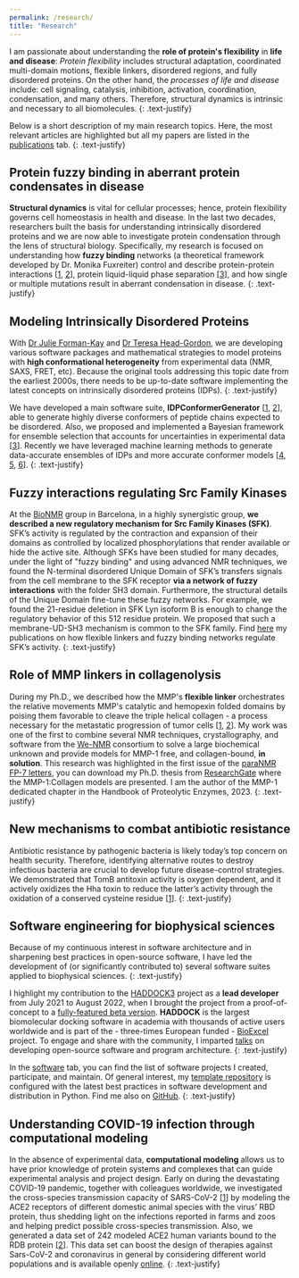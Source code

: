 ```yaml
---
permalink: /research/
title: "Research"
---
```


I am passionate about understanding the **role of protein's flexibility** in
**life and disease**: *Protein flexibility* includes structural adaptation,
coordinated multi-domain motions, flexible linkers, disordered regions, and
fully disordered proteins. On the other hand, the *processes of life and
disease* include: cell signaling, catalysis, inhibition, activation,
coordination, condensation, and many others. Therefore, structural dynamics is
intrinsic and necessary to all biomolecules.
{: .text-justify}

Below is a short description of my main research topics. Here, the most relevant
articles are highlighted but all my papers are listed in the
[publications](/publications) tab.
{: .text-justify}

## Protein fuzzy binding in aberrant protein condensates in disease

**Structural dynamics** is vital for cellular processes; hence, protein
flexibility governs cell homeostasis in health and disease. In the last two
decades, researchers built the basis for understanding intrinsically disordered
proteins and we are now able to investigate protein condensation through the
lens of structural biology. Specifically, my research is focused on
understanding how **fuzzy binding** networks (a theoretical framework developed
by Dr. Monika Fuxreiter) control and describe protein-protein interactions [<a href="https://pubmed.ncbi.nlm.nih.gov/36416856/" >1</a>,
<a href="https://academic.oup.com/nar/advance-article/doi/10.1093/nar/gkad214/7092913">2</a>],
protein liquid-liquid phase separation [<a href="https://www.nature.com/articles/s41467-023-37017-7">3</a>], and how
single or multiple mutations result in aberrant condensation in disease.
{: .text-justify}

## Modeling Intrinsically Disordered Proteins

With [Dr Julie Forman-Kay][jfk] and [Dr Teresa Head-Gordon][thg], we are
developing various software packages and mathematical strategies to model
proteins with **high conformational heterogeneity** from experimental data (NMR,
SAXS, FRET, etc). Because the original tools addressing this topic date from the
earliest 2000s, there needs to be up-to-date software implementing the latest
concepts on intrinsically disordered proteins (IDPs).
{: .text-justify}

We have developed a main software suite, **IDPConformerGenerator** [<a
href="https://pubmed.ncbi.nlm.nih.gov/36030416/">1</a>, <a
href="https://github.com/julie-forman-kay-lab/IDPConformerGenerator">2</a>],
able to generate highly diverse conformers of peptide chains expected to be
disordered. Also, we proposed and implemented a Bayesian framework for ensemble
selection that accounts for uncertainties in experimental data [<a
href="https://pubmed.ncbi.nlm.nih.gov/32775701/">3</a>]. Recently we have
leveraged machine learning methods to generate data-accurate ensembles of IDPs
and more accurate conformer models [<a
href="https://arxiv.org/abs/2206.12667">4</a>, <a
href="https://pubmed.ncbi.nlm.nih.gov/36749957/">5</a>, <a
href="https://pubmed.ncbi.nlm.nih.gov/35213160/">6</a>].
{: .text-justify}

## Fuzzy interactions regulating Src Family Kinases

At the [BioNMR][biu] group in Barcelona, in a highly synergistic group, **we described a
new regulatory mechanism for Src Family Kinases (SFK)**. SFK’s activity is
regulated by the contraction and expansion of their domains as controlled by
localized phosphorylations that render available or hide the active site.
Although SFKs have been studied for many decades, under the light of "fuzzy
binding" and using advanced NMR techniques, we found the N-terminal disordered
Unique Domain of SFK’s transfers signals from the cell membrane to the SFK
receptor **via a network of fuzzy interactions** with the folder SH3 domain.
Furthermore, the structural details of the Unique Domain fine-tune these fuzzy
networks. For example, we found the 21-residue deletion in SFK Lyn isoform B is
enough to change the regulatory behavior of this 512 residue protein. We
proposed that such a membrane-UD-SH3 mechanism is common to the SFK family. Find
[here](https://www.ncbi.nlm.nih.gov/sites/myncbi/1dkYa-8A5mxg6B/collections/62652072/public/)
my publications on how flexible linkers and fuzzy binding networks regulate
SFK’s activity.
{: .text-justify}

## Role of MMP linkers in collagenolysis

During my Ph.D., we described how the MMP's **flexible linker** orchestrates the
relative movements MMP's catalytic and hemopexin folded domains by poising them
favorable to cleave the triple helical collagen - a process necessary for the
metastatic progression of tumor cells
[<a href="https://doi.org/10.1016/j.febslet.2011.09.020" >1</a>, <a
href="https://doi.org/10.1074/jbc.M113.477240" >2</a>].
My work was one of the first to combine several NMR techniques, crystallography,
and software from the [We-NMR][wenmr] consortium to solve a large biochemical
unknown and provide models for MMP-1 free, and collagen-bound, **in solution**. This
research was highlighted in the first issue of the [paraNMR FP-7
letters][paraNMR], you can download my Ph.D. thesis from [ResearchGate][phd]
where the MMP-1:Collagen models are presented. I am the author of the MMP-1
dedicated chapter in the Handbook of Proteolytic Enzymes, 2023.
{: .text-justify}

## New mechanisms to combat antibiotic resistance

Antibiotic resistance by pathogenic bacteria is likely today’s top concern on
health security. Therefore, identifying alternative routes to destroy infectious
bacteria are crucial to develop future disease-control strategies. We
demonstrated that TomB antitoxin activity is oxygen dependent, and it actively
oxidizes the Hha toxin to reduce the latter’s activity through the oxidation of
a conserved cysteine residue [<a
href="https://www.nature.com/articles/ncomms13634">1</a>].
{: .text-justify}

## Software engineering for biophysical sciences

Because of my continuous interest in software architecture and in sharpening
best practices in open-source software, I have led the development of (or
significantly contributed to) several software suites applied to biophysical
sciences.
{: .text-justify}

I highlight my contribution to the [HADDOCK3][hd3] project as a **lead
developer** from July 2021 to August 2022, when I brought the project from a
proof-of-concept to a [fully-featured beta version](hd3jmct). **HADDOCK** is the
largest biomolecular docking software in academia with thousands of active users
worldwide and is part of the - three-times European funded - [BioExcel][biox]
project. To engage and share with the community, I imparted
[talks](/software/#talks) on developing open-source software and program
architecture.
{: .text-justify}

In the [software](/software) tab, you can find the list of software projects I
created, participate, and maintain. Of general interest, my [template
repository][pps] is configured with the latest best practices in software
development and distribution in Python. Find me also on [GitHub][jmctgit].
{: .text-justify}

## Understanding COVID-19 infection through computational modeling

In the absence of experimental data, **computational modeling** allows us to have
prior knowledge of protein systems and complexes that can guide experimental
analysis and project design. Early on during the devastating COVID-19 pandemic,
together with colleagues worldwide, we investigated the cross-species
transmission capacity of SARS-CoV-2 [<a
href="https://journals.plos.org/ploscompbiol/article?id=10.1371/journal.pcbi.1008449">1</a>]
by modeling the ACE2 receptors of different domestic animal species with the
virus’ RBD protein, thus shedding light on the infections reported in farms and
zoos and helping predict possible cross-species transmission. Also, we generated
a data set of 242 modeled ACE2 human variants bound to the RDB protein [<a
href="https://www.nature.com/articles/s41597-020-00652-6">2</a>]. This data set
can boost the design of therapies against Sars-CoV-2 and coronavirus in general
by considering different world populations and is available openly <a
href="https://kastritislab.github.io/human-ace2-variants/">online</a>.
{: .text-justify}


[jmctgit]: https://github.com/joaomcteixeira
[hd3]: https://github.com/haddocking/haddock3 "HADDOCK3"
[hd3jmct]: https://github.com/joaomcteixeira/haddock3/tree/16f9d2022ff1445242c28e5798d70809ac2799a2
[biox]: https://bioexcel.eu/ "BioExcel"
[pps]: https://github.com/joaomcteixeira/python-project-skeleton "Python-project-skeleton"
[pubmedidp]: https://www.ncbi.nlm.nih.gov/sites/myncbi/1dkYa-8A5mxg6B/collections/62597534/public/
[jfk]: http://biochemistry.utoronto.ca/person/julie-d-forman-kay/  "Dr Julie Forman-Kay"
[thg]: https://thglab.berkeley.edu/ "Teresa Head-Gordon"
[phd]: http://bit.ly/jmctPhDThesis "PhD Thesis"
[paraNMR]: https://drive.google.com/file/d/1pX56zTt4AyYNVdooSSJU0mlsq-7tVQQI
[wenmr]: https://www.wenmr.eu/ "WeNMR"
[biu]: http://bionmr.ub.edu/index.php "BioNMR UB"
